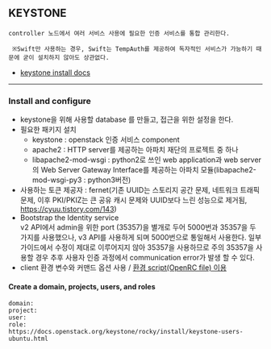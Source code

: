 ## KEYSTONE
```
controller 노드에서 여러 서비스 사용에 필요한 인증 서비스를 통합 관리한다.

 ※Swift만 사용하는 경우, Swift는 TempAuth를 제공하여 독자적인 서비스가 가능하기 때문에 굳이 설치하지 않아도 상관없다.
```
* [keystone install docs](https://docs.openstack.org/keystone/rocky/install/keystone-install-ubuntu.html#configure-the-apache-http-server)
---
### Install and configure

- keystone을 위해 사용할 database 를 만들고, 접근을 위한 설정을 한다. 
- 필요한 패키지 설치
  - keystone : openstack 인증 서비스 component
  - apache2 : HTTP server를 제공하는 아파치 재단의 프로젝트 중 하나
  - libapache2-mod-wsgi : python2로 쓰인 web application과 web server의 Web Server Gateway Interface를 제공하는 아파치 모듈(libapache2-mod-wsgi-py3 : python3버전)
- 사용하는 토큰 제공자 : fernet(기존 UUID는 스토리지 공간 문제, 네트워크 트래픽 문제, 이후 PKI/PKIZ는 큰 공유 캐시 문제와 UUID보다 느린 성능으로 제거됨, https://cyuu.tistory.com/143)
- Bootstrap the Identity service  
v2 API에서 admin을 위한 port (35357)을 별개로 두어 5000번과 35357을 두가지를 사용했으나, 
v3 API를 사용하게 되며 5000번으로 통일해서 사용한다.
일부 가이드에서 수정이 제대로 이루어지지 않아 35357을 사용하므로 주의
35357을 사용할 경우 추후 사용자 인증 과정에서 communication error가 발생 할 수 있다.
- client 환경 변수와 커맨드 옵션 사용 / [환경 script(OpenRC file) 이용](https://docs.openstack.org/keystone/rocky/install/keystone-openrc-ubuntu.html)


#### Create a domain, projects, users, and roles
```
domain: 
project:
user:
role:
https://docs.openstack.org/keystone/rocky/install/keystone-users-ubuntu.html
```
